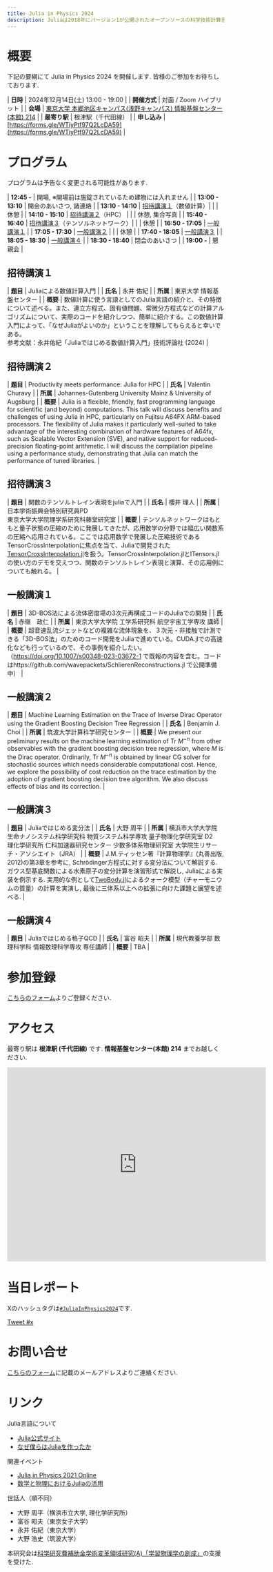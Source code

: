 ```yaml
---
title: Julia in Physics 2024
description: Juliaは2018年にバージョン1が公開されたオープンソースの科学技術計算言語で, Fortranの様に高速でかつPythonの様に生産性の高い言語である. Julia は様々な分野において活用が始まっている. 本研究会では, 主に基礎科学においてのJulia の使用例などを議論する. また可視化, 高速計算, 微分方程式の数値解法, 統計・機械学習分野への応用例や実装例, パッケージ開発も議論の対象とする. 研究機関に所属する研究者だけでなく産業界での研究者, 学生などの積極的な参加を歓迎する.
---
```


<script type="text/x-mathjax-config">
  MathJax.Hub.Config({
      extensions: ["tex2jax.js"],
      tex2jax: {
          inlineMath: [ ['$','$'], ["\\(","\\)"] ],
          processEscapes: true,
          processRefs: true,
          processEnvironments: true
      },
      TeX: { equationNumbers: { autoNumber: "AMS" } }
  });
</script>
<script type="text/javascript" async
  src="https://cdn.mathjax.org/mathjax/latest/MathJax.js?config=TeX-AMS-MML_HTMLorMML">
</script>

# 概要

下記の要綱にて Julia in Physics 2024 を開催します. 皆様のご参加をお待ちしております.

| **日時**     | 2024年12月14日(土) 13:00 - 19:00 |
| **開催方式** | 対面 / Zoom ハイブリット |
| **会場**     | [東京大学 本郷地区キャンパス(浅野キャンパス) 情報基盤センター(本館) 214](#アクセス) |
| **最寄り駅** | 根津駅（千代田線） |
| **申し込み** | [https://forms.gle/WTiyPtf97Q2LcDA59](https://forms.gle/WTiyPtf97Q2LcDA59) |

# プログラム

プログラムは予告なく変更される可能性があります. 

| **12:45 -**       | 開場, ※開場前は施錠されているため建物には入れません |
| **13:00 - 13:10** | 開会のあいさつ, 諸連絡 |
| **13:10 - 14:10** | [招待講演１](#招待講演１)（数値計算）|
|                   | 休憩 |
| **14:10 - 15:10** | [招待講演２](#招待講演２)（HPC） |
|                   | 休憩, 集合写真 |
| **15:40 - 16:40** | [招待講演３](#招待講演３)（テンソルネットワーク）|
|                   | 休憩 |
| **16:50 - 17:05** | [一般講演１](#一般講演１) |
| **17:05 - 17:30** | [一般講演２](#一般講演２) |
|                   | 休憩 |
| **17:40 - 18:05** | [一般講演３](#一般講演３) |
| **18:05 - 18:30** | [一般講演４](#一般講演４) |
| **18:30 - 18:40** | 閉会のあいさつ |
| **19:00 -**       | 懇親会 |

## 招待講演１

| **題目** | Juliaによる数値計算入門 |
| **氏名** | 永井 佑紀 |
| **所属** | 東京大学 情報基盤センター |
| **概要** | 数値計算に使う言語としてのJulia言語の紹介と、その特徴について述べる。また、連立方程式、固有値問題、常微分方程式などの計算アルゴリズムについて、実際のコードを紹介しつつ、簡単に紹介する。この数値計算入門によって、「なぜJuliaがよいのか」ということを理解してもらえると幸いである。<br>参考文献：永井佑紀「Juliaではじめる数値計算入門」技術評論社 (2024) |

## 招待講演２

| **題目** | Productivity meets performance: Julia for HPC |
| **氏名** | Valentin Churavy |
| **所属** | Johannes-Gutenberg University Mainz & University of Augsburg |
| **概要** | Julia is a flexible, friendly, fast programming language for scientific (and beyond) computations. This talk will discuss benefits and challenges of using Julia in HPC, particularly on  Fujitsu A64FX ARM-based processors. The flexibility of Julia makes it particularly well-suited to take advantage of the interesting combination of hardware features of A64fx, such as Scalable Vector Extension (SVE), and native support for reduced-precision floating-point arithmetic. I will discuss the compilation pipeline using  a performance study, demonstrating that Julia can match the performance of tuned libraries. |

## 招待講演３

| **題目** | 関数のテンソルトレイン表現をjuliaで入門 |
| **氏名** | 櫻井 理人 |
| **所属** | 日本学術振興会特別研究員PD<br>東京大学大学院理学系研究科藤堂研究室 |
| **概要** | テンソルネットワークはもともと量子状態の圧縮のために発展してきたが、応用数学の分野では幅広い関数系の圧縮へ応用されている。ここでは応用数学で発展した圧縮技術であるTensorCrossInterpolationに焦点を当て、Juliaで開発された[TensorCrossInterpolation.jl](https://github.com/tensor4all/TensorCrossInterpolation.jl)を扱う。TensorCrossInterpolation.jlとITensors.jlの使い方のデモを交えつつ、関数のテンソルトレイン表現と演算、その応用例についても触れる。 |

## 一般講演１

| **題目** | 3D-BOS法による流体密度場の3次元再構成コードのJuliaでの開発 |
| **氏名** | 赤嶺　政仁 |
| **所属** | 東京大学大学院 工学系研究科 航空宇宙工学専攻 講師 |
| **概要** | 超音速乱流ジェットなどの複雑な流体現象を、３次元・非接触で計測できる「3D-BOS法」のためのコード開発をJuliaで進めている。CUDA.jlでの高速化なども行っているので、その事例を紹介したい。（https://doi.org/10.1007/s00348-023-03672-1 で既報の内容を含む。コードはhttps://github.com/wavepackets/SchlierenReconstructions.jl で公開準備中） |

## 一般講演２

| **題目** | Machine Learning Estimation on the Trace of Inverse Dirac Operator using the Gradient Boosting Decision Tree Regression |
| **氏名** | Benjamin J. Choi |
| **所属** | 筑波大学計算科学研究センター |
| **概要** | We present our preliminary results on the machine learning estimation of $\mathrm{Tr}~M^{-n}$ from other observables with the gradient boosting decision tree regression, where $M$ is the Dirac operator. Ordinarily, $\mathrm{Tr}~M^{-n}$ is obtained by linear CG solver for stochastic sources which needs considerable computational cost. Hence, we explore the possibility of cost reduction on the trace estimation by the adoption of gradient boosting decision tree algorithm. We also discuss effects of bias and its correction. |

## 一般講演３

| **題目** | Juliaではじめる変分法 |
| **氏名** | 大野 周平 |
| **所属** | 横浜市大学大学院 生命ナノシステム科学研究科 物質システム科学専攻 量子物理化学研究室 D2<br>理化学研究所 仁科加速器研究センター 少数多体系物理研究室 大学院生リサーチ・アソシエイト（JRA） |
| **概要** | J.M.ティッセン著『計算物理学』(丸善出版, 2012)の第3章を参考に, Schrödinger方程式に対する変分法について解説する. ガウス型基底関数による水素原子の変分計算を演習形式で解説し, Juliaによる実装を例示する. 実用的な例として[TwoBody.jl](https://ohno.github.io/TwoBody.jl/)によるクォーク模型（チャーモニウムの質量）の計算を実演し, 最後に三体系以上への拡張に向けた課題と展望を述べる. |

## 一般講演４

| **題目** | Juliaではじめる格子QCD |
| **氏名** | 富谷 昭夫 |
| **所属** | 現代教養学部 数理科学科 情報数理科学専攻 専任講師 |
| **概要** | TBA |

# 参加登録

[こちらのフォーム](https://forms.gle/WTiyPtf97Q2LcDA59)よりご登録ください.

# アクセス

最寄り駅は **根津駅 (千代田線)** です. **情報基盤センター(本館) 214** までお越しください.

<iframe src="https://www.google.com/maps/embed?pb=!1m18!1m12!1m3!1d3239.4161578803523!2d139.76245279855846!3d35.71598244584945!2m3!1f0!2f0!3f0!3m2!1i1024!2i768!4f13.1!3m3!1m2!1s0x60188c2e4e11be15%3A0xdfb3af990c344d7d!2z44CSMTEzLTAwMzIg5p2x5Lqs6YO95paH5Lqs5Yy65byl55Sf77yS5LiB55uu77yR77yRIOaDheWgseWfuuebpOOCu-ODs-OCv-ODvCjmnKzppKgp!5e0!3m2!1sja!2sjp!4v1731924110887!5m2!1sja!2sjp" width="600" height="450" style="border:0;" allowfullscreen="" loading="lazy" referrerpolicy="no-referrer-when-downgrade"></iframe>

# 当日レポート

Xのハッシュタグは[`#JuliaInPhysics2024`](https://twitter.com/hashtag/JuliaInPhysics2024)です.

<a href="https://twitter.com/intent/tweet?button_hashtag=x&ref_src=twsrc%5Etfw" class="twitter-hashtag-button" data-show-count="false">Tweet #x</a><script async src="https://platform.twitter.com/widgets.js" charset="utf-8"></script>

# お問い合せ

[こちらのフォーム](https://forms.gle/WTiyPtf97Q2LcDA59)に記載のメールアドレスよりご連絡ください.

# リンク

Julia言語について

- [Julia公式サイト](https://julialang.org/)
- [なぜ僕らはJuliaを作ったか](https://www.geidai.ac.jp/~marui/julialang/why_we_created_julia/index.html)

関連イベント

- [Julia in Physics 2021 Online](https://akio-tomiya.github.io/julia_in_physics/)
- [数学と物理におけるJuliaの活用](https://akio-tomiya.github.io/julia_imi_workshop2023/)

世話人（順不同）

- 大野 周平（横浜市立大学, 理化学研究所）
- 富谷 昭夫（東京女子大学）
- 永井 佑紀（東京大学）
- 大野 浩史（筑波大学）

本研究会は[科学研究費補助金学術変革領域研究(A)「学習物理学の創成」](https://mlphys.scphys.kyoto-u.ac.jp/)の支援を受けた.
